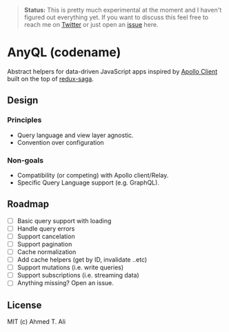 > **Status:** This is pretty much experimental at the moment and I haven't figured out everything yet. If you want to discuss this feel free to reach me on [Twitter][twitter] or just open an [issue][issue] here.

# AnyQL (codename)

Abstract helpers for data-driven JavaScript apps inspired by [Apollo Client][apollo] built on the top of [redux-saga][saga].

## Design

### Principles

- Query language and view layer agnostic.
- Convention over configuration

### Non-goals

- Compatibility (or competing) with Apollo client/Relay.
- Specific Query Language support (e.g. GraphQL).

## Roadmap

- [ ] Basic query support with loading
- [ ] Handle query errors
- [ ] Support cancelation
- [ ] Support pagination
- [ ] Cache normalization
- [ ] Add cache helpers (get by ID, invalidate ..etc)
- [ ] Support mutations (i.e. write queries)
- [ ] Support subscriptions (i.e. streaming data)
- [ ] Anything missing? Open an issue.

## License

MIT (c) Ahmed T. Ali

[apollo]: https://www.apollographql.com/docs/react/
[issue]: https://github.com/z0al/anyql/issues
[redux]: https://redux.js.org
[saga]: https://redux-saga.js.org
[twitter]: https://twitter.com/_z0al
